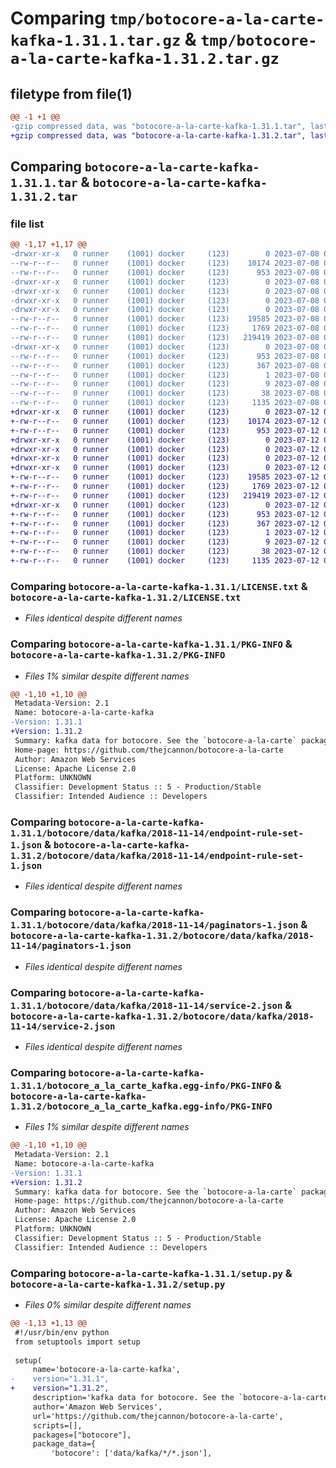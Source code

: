 # Comparing `tmp/botocore-a-la-carte-kafka-1.31.1.tar.gz` & `tmp/botocore-a-la-carte-kafka-1.31.2.tar.gz`

## filetype from file(1)

```diff
@@ -1 +1 @@
-gzip compressed data, was "botocore-a-la-carte-kafka-1.31.1.tar", last modified: Sat Jul  8 01:42:25 2023, max compression
+gzip compressed data, was "botocore-a-la-carte-kafka-1.31.2.tar", last modified: Wed Jul 12 01:44:39 2023, max compression
```

## Comparing `botocore-a-la-carte-kafka-1.31.1.tar` & `botocore-a-la-carte-kafka-1.31.2.tar`

### file list

```diff
@@ -1,17 +1,17 @@
-drwxr-xr-x   0 runner    (1001) docker     (123)        0 2023-07-08 01:42:25.294752 botocore-a-la-carte-kafka-1.31.1/
--rw-r--r--   0 runner    (1001) docker     (123)    10174 2023-07-08 01:42:25.000000 botocore-a-la-carte-kafka-1.31.1/LICENSE.txt
--rw-r--r--   0 runner    (1001) docker     (123)      953 2023-07-08 01:42:25.294752 botocore-a-la-carte-kafka-1.31.1/PKG-INFO
-drwxr-xr-x   0 runner    (1001) docker     (123)        0 2023-07-08 01:42:25.294752 botocore-a-la-carte-kafka-1.31.1/botocore/
-drwxr-xr-x   0 runner    (1001) docker     (123)        0 2023-07-08 01:42:25.294752 botocore-a-la-carte-kafka-1.31.1/botocore/data/
-drwxr-xr-x   0 runner    (1001) docker     (123)        0 2023-07-08 01:42:25.294752 botocore-a-la-carte-kafka-1.31.1/botocore/data/kafka/
-drwxr-xr-x   0 runner    (1001) docker     (123)        0 2023-07-08 01:42:25.294752 botocore-a-la-carte-kafka-1.31.1/botocore/data/kafka/2018-11-14/
--rw-r--r--   0 runner    (1001) docker     (123)    19585 2023-07-08 01:41:59.000000 botocore-a-la-carte-kafka-1.31.1/botocore/data/kafka/2018-11-14/endpoint-rule-set-1.json
--rw-r--r--   0 runner    (1001) docker     (123)     1769 2023-07-08 01:41:59.000000 botocore-a-la-carte-kafka-1.31.1/botocore/data/kafka/2018-11-14/paginators-1.json
--rw-r--r--   0 runner    (1001) docker     (123)   219419 2023-07-08 01:41:59.000000 botocore-a-la-carte-kafka-1.31.1/botocore/data/kafka/2018-11-14/service-2.json
-drwxr-xr-x   0 runner    (1001) docker     (123)        0 2023-07-08 01:42:25.294752 botocore-a-la-carte-kafka-1.31.1/botocore_a_la_carte_kafka.egg-info/
--rw-r--r--   0 runner    (1001) docker     (123)      953 2023-07-08 01:42:25.000000 botocore-a-la-carte-kafka-1.31.1/botocore_a_la_carte_kafka.egg-info/PKG-INFO
--rw-r--r--   0 runner    (1001) docker     (123)      367 2023-07-08 01:42:25.000000 botocore-a-la-carte-kafka-1.31.1/botocore_a_la_carte_kafka.egg-info/SOURCES.txt
--rw-r--r--   0 runner    (1001) docker     (123)        1 2023-07-08 01:42:25.000000 botocore-a-la-carte-kafka-1.31.1/botocore_a_la_carte_kafka.egg-info/dependency_links.txt
--rw-r--r--   0 runner    (1001) docker     (123)        9 2023-07-08 01:42:25.000000 botocore-a-la-carte-kafka-1.31.1/botocore_a_la_carte_kafka.egg-info/top_level.txt
--rw-r--r--   0 runner    (1001) docker     (123)       38 2023-07-08 01:42:25.294752 botocore-a-la-carte-kafka-1.31.1/setup.cfg
--rw-r--r--   0 runner    (1001) docker     (123)     1135 2023-07-08 01:42:25.000000 botocore-a-la-carte-kafka-1.31.1/setup.py
+drwxr-xr-x   0 runner    (1001) docker     (123)        0 2023-07-12 01:44:39.347278 botocore-a-la-carte-kafka-1.31.2/
+-rw-r--r--   0 runner    (1001) docker     (123)    10174 2023-07-12 01:44:39.000000 botocore-a-la-carte-kafka-1.31.2/LICENSE.txt
+-rw-r--r--   0 runner    (1001) docker     (123)      953 2023-07-12 01:44:39.347278 botocore-a-la-carte-kafka-1.31.2/PKG-INFO
+drwxr-xr-x   0 runner    (1001) docker     (123)        0 2023-07-12 01:44:39.343278 botocore-a-la-carte-kafka-1.31.2/botocore/
+drwxr-xr-x   0 runner    (1001) docker     (123)        0 2023-07-12 01:44:39.347278 botocore-a-la-carte-kafka-1.31.2/botocore/data/
+drwxr-xr-x   0 runner    (1001) docker     (123)        0 2023-07-12 01:44:39.347278 botocore-a-la-carte-kafka-1.31.2/botocore/data/kafka/
+drwxr-xr-x   0 runner    (1001) docker     (123)        0 2023-07-12 01:44:39.347278 botocore-a-la-carte-kafka-1.31.2/botocore/data/kafka/2018-11-14/
+-rw-r--r--   0 runner    (1001) docker     (123)    19585 2023-07-12 01:44:12.000000 botocore-a-la-carte-kafka-1.31.2/botocore/data/kafka/2018-11-14/endpoint-rule-set-1.json
+-rw-r--r--   0 runner    (1001) docker     (123)     1769 2023-07-12 01:44:12.000000 botocore-a-la-carte-kafka-1.31.2/botocore/data/kafka/2018-11-14/paginators-1.json
+-rw-r--r--   0 runner    (1001) docker     (123)   219419 2023-07-12 01:44:12.000000 botocore-a-la-carte-kafka-1.31.2/botocore/data/kafka/2018-11-14/service-2.json
+drwxr-xr-x   0 runner    (1001) docker     (123)        0 2023-07-12 01:44:39.347278 botocore-a-la-carte-kafka-1.31.2/botocore_a_la_carte_kafka.egg-info/
+-rw-r--r--   0 runner    (1001) docker     (123)      953 2023-07-12 01:44:39.000000 botocore-a-la-carte-kafka-1.31.2/botocore_a_la_carte_kafka.egg-info/PKG-INFO
+-rw-r--r--   0 runner    (1001) docker     (123)      367 2023-07-12 01:44:39.000000 botocore-a-la-carte-kafka-1.31.2/botocore_a_la_carte_kafka.egg-info/SOURCES.txt
+-rw-r--r--   0 runner    (1001) docker     (123)        1 2023-07-12 01:44:39.000000 botocore-a-la-carte-kafka-1.31.2/botocore_a_la_carte_kafka.egg-info/dependency_links.txt
+-rw-r--r--   0 runner    (1001) docker     (123)        9 2023-07-12 01:44:39.000000 botocore-a-la-carte-kafka-1.31.2/botocore_a_la_carte_kafka.egg-info/top_level.txt
+-rw-r--r--   0 runner    (1001) docker     (123)       38 2023-07-12 01:44:39.347278 botocore-a-la-carte-kafka-1.31.2/setup.cfg
+-rw-r--r--   0 runner    (1001) docker     (123)     1135 2023-07-12 01:44:39.000000 botocore-a-la-carte-kafka-1.31.2/setup.py
```

### Comparing `botocore-a-la-carte-kafka-1.31.1/LICENSE.txt` & `botocore-a-la-carte-kafka-1.31.2/LICENSE.txt`

 * *Files identical despite different names*

### Comparing `botocore-a-la-carte-kafka-1.31.1/PKG-INFO` & `botocore-a-la-carte-kafka-1.31.2/PKG-INFO`

 * *Files 1% similar despite different names*

```diff
@@ -1,10 +1,10 @@
 Metadata-Version: 2.1
 Name: botocore-a-la-carte-kafka
-Version: 1.31.1
+Version: 1.31.2
 Summary: kafka data for botocore. See the `botocore-a-la-carte` package for more info.
 Home-page: https://github.com/thejcannon/botocore-a-la-carte
 Author: Amazon Web Services
 License: Apache License 2.0
 Platform: UNKNOWN
 Classifier: Development Status :: 5 - Production/Stable
 Classifier: Intended Audience :: Developers
```

### Comparing `botocore-a-la-carte-kafka-1.31.1/botocore/data/kafka/2018-11-14/endpoint-rule-set-1.json` & `botocore-a-la-carte-kafka-1.31.2/botocore/data/kafka/2018-11-14/endpoint-rule-set-1.json`

 * *Files identical despite different names*

### Comparing `botocore-a-la-carte-kafka-1.31.1/botocore/data/kafka/2018-11-14/paginators-1.json` & `botocore-a-la-carte-kafka-1.31.2/botocore/data/kafka/2018-11-14/paginators-1.json`

 * *Files identical despite different names*

### Comparing `botocore-a-la-carte-kafka-1.31.1/botocore/data/kafka/2018-11-14/service-2.json` & `botocore-a-la-carte-kafka-1.31.2/botocore/data/kafka/2018-11-14/service-2.json`

 * *Files identical despite different names*

### Comparing `botocore-a-la-carte-kafka-1.31.1/botocore_a_la_carte_kafka.egg-info/PKG-INFO` & `botocore-a-la-carte-kafka-1.31.2/botocore_a_la_carte_kafka.egg-info/PKG-INFO`

 * *Files 1% similar despite different names*

```diff
@@ -1,10 +1,10 @@
 Metadata-Version: 2.1
 Name: botocore-a-la-carte-kafka
-Version: 1.31.1
+Version: 1.31.2
 Summary: kafka data for botocore. See the `botocore-a-la-carte` package for more info.
 Home-page: https://github.com/thejcannon/botocore-a-la-carte
 Author: Amazon Web Services
 License: Apache License 2.0
 Platform: UNKNOWN
 Classifier: Development Status :: 5 - Production/Stable
 Classifier: Intended Audience :: Developers
```

### Comparing `botocore-a-la-carte-kafka-1.31.1/setup.py` & `botocore-a-la-carte-kafka-1.31.2/setup.py`

 * *Files 0% similar despite different names*

```diff
@@ -1,13 +1,13 @@
 #!/usr/bin/env python
 from setuptools import setup
 
 setup(
     name='botocore-a-la-carte-kafka',
-    version="1.31.1",
+    version="1.31.2",
     description='kafka data for botocore. See the `botocore-a-la-carte` package for more info.',
     author='Amazon Web Services',
     url='https://github.com/thejcannon/botocore-a-la-carte',
     scripts=[],
     packages=["botocore"],
     package_data={
         'botocore': ['data/kafka/*/*.json'],
```

